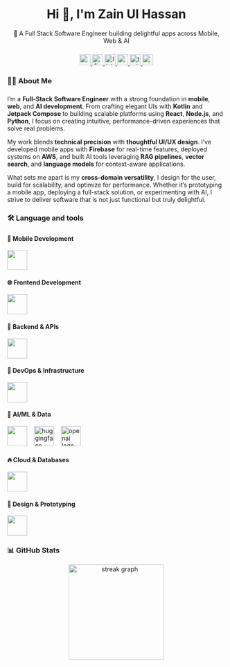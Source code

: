<h1 align="center">Hi 👋, I'm Zain Ul Hassan</h1>
<p align="center">🚀 A Full Stack Software Engineer building delightful apps across Mobile, Web & AI</p>

###

<div align="center">
  <a href="https://www.upwork.com/freelancers/~0141070652aeb1f2af" target="_blank">
    <img src="https://img.shields.io/static/v1?message=UpWork&logo=upwork&label=&color=6fda44&logoColor=white&labelColor=&style=for-the-badge" height="25" alt="upwork logo" />
  </a>
  <a href="https://www.fiverr.com/users/zainulhassan456" target="_blank">
    <img src="https://img.shields.io/static/v1?message=Fiverr&logo=fiverr&label=&color=1dbf75&logoColor=white&labelColor=&style=for-the-badge" height="25" alt="fiverr logo" />
  </a>
  <a href="https://www.linkedin.com/in/zainulhassan815" target="_blank">
    <img src="https://img.shields.io/static/v1?message=LinkedIn&logo=linkedin&label=&color=0077B5&logoColor=white&labelColor=&style=for-the-badge" height="25" alt="linkedin logo" />
  </a>
  <a href="https://www.youtube.com/@DreamersLab" target="_blank">
    <img src="https://img.shields.io/static/v1?message=YouTube&logo=youtube&label=&color=FF0000&logoColor=white&labelColor=&style=for-the-badge" height="25" alt="youtube logo" />
  </a>
  <a href="https://twitter.com/zainulhassan815" target="_blank">
    <img src="https://img.shields.io/static/v1?message=Twitter&logo=twitter&label=&color=1DA1F2&logoColor=white&labelColor=&style=for-the-badge" height="25" alt="twitter logo" />
  </a>
  <a href="mailto:dreamerslabdev@gmail.com" target="_blank">
    <img src="https://img.shields.io/static/v1?message=Gmail&logo=gmail&label=&color=D14836&logoColor=white&labelColor=&style=for-the-badge" height="25" alt="gmail logo" />
  </a>
</div>

###

<h3 align="left">👩‍💻  About Me</h3>

###

I’m a **Full-Stack Software Engineer** with a strong foundation in **mobile**, **web**, and **AI development**. From crafting elegant UIs with **Kotlin** and **Jetpack Compose** to building scalable platforms using **React**, **Node.js**, and **Python**, I focus on creating intuitive, performance-driven experiences that solve real problems.

My work blends **technical precision** with **thoughtful UI/UX design**. I’ve developed mobile apps with **Firebase** for real-time features, deployed systems on **AWS**, and built AI tools leveraging **RAG pipelines**, **vector search**, and **language models** for context-aware applications.

What sets me apart is my **cross-domain versatility**, I design for the user, build for scalability, and optimize for performance. Whether it’s prototyping a mobile app, deploying a full-stack solution, or experimenting with AI, I strive to deliver software that is not just functional but truly delightful.

###

<h3 align="left">🛠 Language and tools</h3>

###

#### 📱 Mobile Development

<div align="left">
  <img src="https://skillicons.dev/icons?i=kotlin,java,flutter,dart,androidstudio" height="46" />
</div>

#### 🌐 Frontend Development

<div align="left">
  <img src="https://skillicons.dev/icons?i=react,nextjs,js,ts,tailwind,html,css,vscode" height="46" />
</div>

#### 🔧 Backend & APIs

<div align="left">
  <img src="https://skillicons.dev/icons?i=nodejs,express,python,ktor,flask,postgres,mysql,sqlite,prisma,redis" height="46" />
</div>

#### 🔗 DevOps & Infrastructure

<div align="left">
  <img src="https://skillicons.dev/icons?i=docker,nginx,aws,git,github,vercel,postman" height="46" />
</div>

#### 🤖 AI/ML & Data

<div align="left">
  <img src="https://skillicons.dev/icons?i=py" height="46" />
  <img width="8" />
  <img src="https://cdn.simpleicons.org/huggingface/FFBB00" height="46" alt="huggingface logo" />
  <img width="8" />
  <img src="https://cdn.simpleicons.org/openaigym/000000" height="46" alt="openai logo" />
</div>

#### 🔥 Cloud & Databases

<div align="left">
  <img src="https://skillicons.dev/icons?i=firebase,supabase,aws" height="46" />
</div>

#### 🎨 Design & Prototyping

<div align="left">
  <img src="https://skillicons.dev/icons?i=figma,ps,ai" height="46" />
</div>

###

### 📊 GitHub Stats

<div align="center">
  <img src="https://streak-stats.demolab.com?user=zainulhassan815&locale=en&mode=daily&theme=dark&hide_border=false&border_radius=5&order=3" height="220" alt="streak graph" />
</div>
